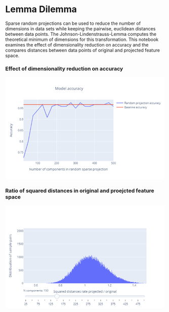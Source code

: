 # Lemma Dilemma

Sparse random projections can be used to reduce the number of dimensions in data sets while keeping the pairwise, euclidean distances between data points.
The Johnson-Lindenstrauss-Lemma computes the theoretical minimum of dimensions for this transformation.
This notebook examines the effect of dimensionality reduction on accuracy and the compares distances between data points of original and projected feature space.

### Effect of dimensionality reduction on accuracy
![alt text](screenshots/model_accuracy.png "Model accuracy")

### Ratio of squared distances in original and proejcted feature space
![alt text](screenshots/squared_distance_rates.png "Squared distance rates")
